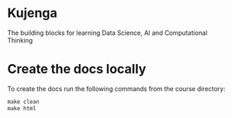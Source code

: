 # Kujenga

The building blocks for learning Data Science, AI and Computational Thinking

# Create the docs locally
To create the docs run the following commands from the course directory:

```python
make clean
make html
```

